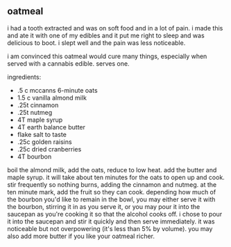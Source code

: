 oatmeal
---
i had a tooth extracted and was on soft food and in a lot of pain. i made this and ate it with one of my edibles and it put me right to sleep and was delicious to boot. i slept well and the pain was less noticeable.

i am convinced this oatmeal would cure many things, especially when served with a cannabis edible. serves one.

ingredients:
- .5 c mccanns 6-minute oats
- 1.5 c vanilla almond milk
- .25t cinnamon
- .25t nutmeg
- 4T maple syrup
- 4T earth balance butter
- flake salt to taste
- .25c golden raisins
- .25c dried cranberries
- 4T bourbon

boil the almond milk, add the oats, reduce to low heat. add the butter and maple syrup. it will take about ten minutes for the oats to open up and cook. stir frequently so nothing burns, adding the cinnamon and nutmeg. at the ten minute mark, add the fruit so they can cook. depending how much of the bourbon you'd like to remain in the bowl, you may either serve it with the bourbon, stirring it in as you serve it, or you may pour it into the saucepan as you're cooking it so that the alcohol cooks off. i chose to pour it into the saucepan and stir it quickly and then serve immediately. it was noticeable but not overpowering (it's less than 5% by volume). you may also add more butter if you like your oatmeal richer.
